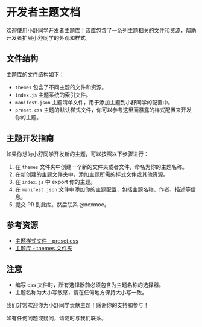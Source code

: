 # 开发者主题文档

欢迎使用小舒同学开发者主题库！该库包含了一系列主题相关的文件和资源，帮助开发者扩展小舒同学的外观和样式。

## 文件结构

主题库的文件结构如下：

- `themes` 包含了不同主题的文件和资源。
- `index.js` 主题系统的索引文件。
- `manifest.json` 主题清单文件，用于添加主题到小舒同学的配置中。
- `preset.css` 主题的默认样式文件，你可以参考这里面暴露的样式配置来开发你的主题。

## 主题开发指南

如果你想为小舒同学开发新的主题，可以按照以下步骤进行：

1. 在 `themes` 文件夹中创建一个新的文件夹或者文件，命名为你的主题名称。
2. 在新创建的主题文件夹中，添加主题所需的样式文件或其他资源。
3. 在 `index.js` 中 export 你的主题。
4. 在 `manifest.json` 文件中添加你的主题配置，包括主题名称、作者、描述等信息。
5. 提交 PR 到此库。然后联系 @nexmoe。

## 参考资源

- [主题样式文件 - preset.css](https://github.com/xiaoshuapp/theme/blob/main/preset.css)
- [主题库 - themes 文件夹](https://github.com/xiaoshuapp/theme/tree/main/themes)

## 注意

- 编写 css 文件时，所有选择器前必须包含为主题名称的选择器。
- 主题名称为大小写敏感，请在任何地方保持大小写一致。

我们非常欢迎你为小舒同学贡献主题！感谢你的支持和参与！

如有任何问题或疑问，请随时与我们联系。
